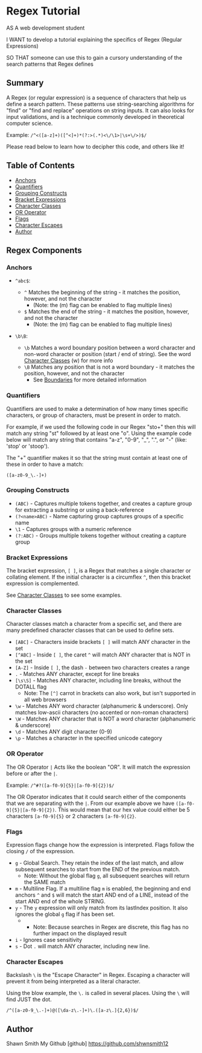 # Regex Tutorial

AS A web development student

I WANT to develop a tutorial explaining the specifics of Regex (Regular Expressions)

SO THAT someone can use this to gain a cursory understanding of the search patterns that Regex defines

## Summary

A Regex (or regular expression) is a sequence of characters that help us define a search pattern. These patterns use string-searching algorithms for "find" or "find and replace" operations on string inputs. It can also looks for input validations, and is a technique commonly developed in theoretical computer science.

Example: `/^<([a-z]+)([^<]+)*(?:>(.*)<\/\1>|\s+\/>)$/`

Please read below to learn how to decipher this code, and others like it!

## Table of Contents

- [Anchors](#anchors)
- [Quantifiers](#quantifiers)
- [Grouping Constructs](#grouping-constructs)
- [Bracket Expressions](#bracket-expressions)
- [Character Classes](#character-classes)
- [OR Operator](#or-operator)
- [Flags](#flags)
- [Character Escapes](#character-escapes)
- [Author](#author)

## Regex Components

### Anchors

* `^abc$`: 
    * `^` Matches the beginning of the string - it matches the position, however, and not the character 
        * (Note: the (m) flag can be enabled to flag multiple lines)
    * `$` Matches the end of the string - it matches the position, however, and not the character
        * (Note: the (m) flag can be enabled to flag multiple lines)

* `\b\B`:
    * `\b` Matches a word boundary position between a word character and non-word character or position (start / end of string). See the word [Character Classes](#character-classes) (w) for more info
    * `\B` Matches any position that is not a word boundary - it matches the position, however, and not the character 
        * See [Boundaries](#boundaries) for more detailed information

### Quantifiers

Quantifiers are used to make a determination of how many times specific characters, or group of characters, must be present in order to match.

For example, if we used the following code in our Regex "sto+" then this will match any string "st" followed by at least one "o". Using the example code below will match any string that contains "a-z", "0-9", "_", ".", or "-" (like: 'stop' or 'stoop').

The "+" quantifier makes it so that the string must contain at least one of these in order to have a match:

`([a-z0-9_\.-]+)`

### Grouping Constructs

* `(ABC)` - Captures multiple tokens together, and creates a capture group for extracting a substring or using a back-reference
* `(?<name>ABC)` - Name capturing group captures groups of a specific name
* `\1` - Captures groups with a numeric reference
* `(?:ABC)` - Groups multiple tokens together without creating a capture group

### Bracket Expressions

The bracket expression, `[ ]`, is a Regex that matches a single character or collating element. If the initial character is a circumflex `^`, then this bracket expression is complemented.

See [Character Classes](#character-classes) to see some examples.

### Character Classes

Character classes match a character from a specific set, and there are many predefined character classes that can be used to define sets.

* `[ABC]` - Characters inside brackets `[ ]` will match ANY character in the set
* `[^ABC]` - Inside `[ ]`, the caret `^` will match ANY character that is NOT in the set
* `[A-Z]` - Inside `[ ]`, the dash `-` between two characters creates a range
* `.` - Matches ANY character, except for line breaks
* `[\s\S]` - Matches ANY character, including line breaks, without the DOTALL flag
    * Note: The `[^]` carrot in brackets can also work, but isn't supported in all web browsers
* `\w` - Matches ANY word character (alphanumeric & underscore). Only matches low-ascii characters (no accented or non-roman characters)
* `\W` - Matches ANY character that is NOT a word character (alphanumeric & underscore)
* `\d` - Matches ANY digit character (0-9)
* `\p` - Matches a character in the specified unicode category

### OR Operator

The OR Operator `|` Acts like the boolean "OR". It will match the expression before or after the `|`.

Example: `/^#?([a-f0-9]{5}|[a-f0-9]{2})$/`

The OR Operator indicates that it could search either of the components that we are separating with the `|`. From our example above we have `([a-f0-9]{5}|[a-f0-9]{2})`. This would mean that our hex value could either be 5 characters `[a-f0-9]{5}` or 2 characters `[a-f0-9]{2}`.

### Flags

Expression flags change how the expression is interpreted. Flags follow the closing `/` of the expression.

* `g` - Global Search. They retain the index of the last match, and allow subsequent searches to start from the END of the previous match.
    * Note: Without the global flag `g`, all subsequent searches will return the SAME match
* `m` - Multiline Flag. If a multiline flag `m` is enabled, the beginning and end anchors `^` and `$` will match the start AND end of a LINE, instead of the start AND end of the whole STRING.
* `y` - The `y` expression will only match from its lastIndex position. It also ignores the global `g` flag if has been set.   
    * - Note: Because searches in Regex are discrete, this flag has no further impact on the displayed result
* `i` - Ignores case sensitivity
* `s` - Dot `.` will match ANY character, including new line.
  
### Character Escapes

Backslash `\` is the "Escape Character" in Regex. Escaping a character will prevent it from being interpreted as a literal character.

Using the blow example, the `\.` is called in several places. Using the `\` will find JUST the dot.

`/^([a-z0-9_\.-]+)@([\da-z\.-]+)\.([a-z\.]{2,6})$/`

## Author

Shawn Smith
My Github [github] https://github.com/shwnsmith12